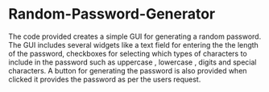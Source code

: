 # Random-Password-Generator
The code provided creates a simple GUI for generating a random password. The GUI includes several widgets like a text field for entering the the length of the password, checkboxes for selecting which types of characters to include in the password such as uppercase , lowercase , digits and special characters. A button for generating the password is also provided when clicked it provides the password as per the users request.

